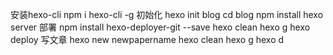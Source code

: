 安装hexo-cli
npm  i  hexo-cli -g
初始化
hexo  init blog
cd  blog
npm  install
hexo server
部署
npm install hexo-deployer-git --save
hexo clean
hexo  g
hexo deploy
写文章
hexo new newpapername
hexo clean
hexo g
hexo d


